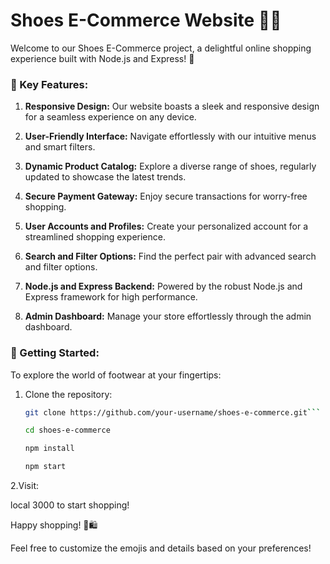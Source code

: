 # Shoes E-Commerce Website 🥿👟

Welcome to our Shoes E-Commerce project, a delightful online shopping experience built with Node.js and Express! 👋

### 🌟 Key Features:

1. **Responsive Design:**
   Our website boasts a sleek and responsive design for a seamless experience on any device.

2. **User-Friendly Interface:**
   Navigate effortlessly with our intuitive menus and smart filters.

3. **Dynamic Product Catalog:**
   Explore a diverse range of shoes, regularly updated to showcase the latest trends.

4. **Secure Payment Gateway:**
   Enjoy secure transactions for worry-free shopping.

5. **User Accounts and Profiles:**
   Create your personalized account for a streamlined shopping experience.

6. **Search and Filter Options:**
   Find the perfect pair with advanced search and filter options.

7. **Node.js and Express Backend:**
   Powered by the robust Node.js and Express framework for high performance.

8. **Admin Dashboard:**
   Manage your store effortlessly through the admin dashboard.

### 🚀 Getting Started:

To explore the world of footwear at your fingertips:

1. Clone the repository:
   ```bash
   git clone https://github.com/your-username/shoes-e-commerce.git```

   cd shoes-e-commerce

   npm install

   npm start
   
 2.Visit:

 local 3000 to start shopping!

Happy shopping! 👟🛍️


Feel free to customize the emojis and details based on your preferences!
